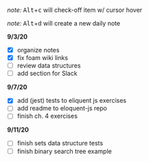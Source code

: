 _note:_ <kbd>Alt</kbd>+<kbd>c</kbd> will check-off item w/ cursor hover

_note:_ <kbd>Alt</kbd>+<kbd>d</kbd> will create a new daily note

**9/3/20**

- [x] organize notes
- [x] fix foam wiki links
- [ ] review data structures
- [ ] add section for Slack

**9/7/20**

- [x] add (jest) tests to eliquent js exercises
- [ ] add readme to eloquent-js repo
- [ ] finish ch. 4 exercises

**9/11/20**

- [ ] finish sets data structure tests
- [ ] finish binary search tree example

